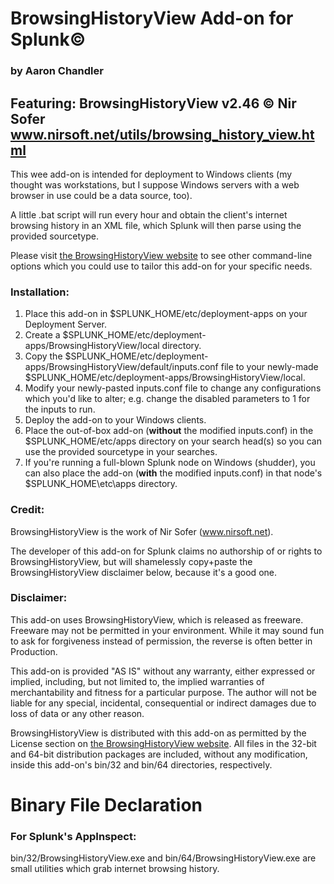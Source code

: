 # BrowsingHistoryView Add-on for Splunk©
### by Aaron Chandler

## Featuring: **BrowsingHistoryView v2.46** © Nir Sofer www.nirsoft.net/utils/browsing_history_view.html

This wee add-on is intended for deployment to Windows clients (my thought was workstations, but I suppose Windows servers with a web browser in use could be a data source, too).

A little .bat script will run every hour and obtain the client's internet browsing history in an XML file, which Splunk will then parse using the provided sourcetype.

Please visit [the BrowsingHistoryView website](www.nirsoft.net/utils/browsing_history_view.html) to see other command-line options which you could use to tailor this add-on for your specific needs.

### Installation:

1. Place this add-on in $SPLUNK_HOME/etc/deployment-apps on your Deployment Server.
2. Create a $SPLUNK_HOME/etc/deployment-apps/BrowsingHistoryView/local directory.
3. Copy the $SPLUNK_HOME/etc/deployment-apps/BrowsingHistoryView/default/inputs.conf file to your newly-made $SPLUNK_HOME/etc/deployment-apps/BrowsingHistoryView/local.
4. Modify your newly-pasted inputs.conf file to change any configurations which you'd like to alter; e.g. change the disabled parameters to 1 for the inputs to run.
5. Deploy the add-on to your Windows clients.
6. Place the out-of-box add-on (**without** the modified inputs.conf) in the $SPLUNK_HOME/etc/apps directory on your search head(s) so you can use the provided sourcetype in your searches.
7. If you're running a full-blown Splunk node on Windows (shudder), you can also place the add-on (**with** the modified inputs.conf) in that node's $SPLUNK_HOME\etc\apps directory.

### Credit:

BrowsingHistoryView is the work of Nir Sofer (www.nirsoft.net).

The developer of this add-on for Splunk claims no authorship of or rights to BrowsingHistoryView, but will shamelessly copy+paste the BrowsingHistoryView disclaimer below, because it's a good one.

### Disclaimer:

This add-on uses BrowsingHistoryView, which is released as freeware. Freeware may not be permitted in your environment. While it may sound fun to ask for forgiveness instead of permission, the reverse is often better in Production.

This add-on is provided "AS IS" without any warranty, either expressed or implied, including, but not limited to, the implied warranties of merchantability and fitness for a particular purpose. The author will not be liable for any special, incidental, consequential or indirect damages due to loss of data or any other reason.

BrowsingHistoryView is distributed with this add-on as permitted by the License section on [the BrowsingHistoryView website](www.nirsoft.net/utils/browsing_history_view.html). All files in the 32-bit and 64-bit distribution packages are included, without any modification, inside this add-on's bin/32 and bin/64 directories, respectively.

# Binary File Declaration
### For Splunk's AppInspect:
bin/32/BrowsingHistoryView.exe and bin/64/BrowsingHistoryView.exe are small utilities which grab internet browsing history.
